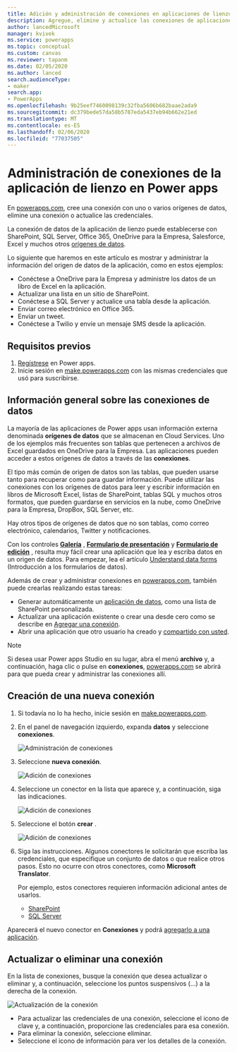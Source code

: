 ```yaml
---
title: Adición y administración de conexiones en aplicaciones de lienzo | Microsoft Docs
description: Agregue, elimine y actualice las conexiones de aplicaciones de lienzo con orígenes de datos tales como SharePoint, SQL Server y OneDrive para la Empresa.
author: lancedMicrosoft
manager: kvivek
ms.service: powerapps
ms.topic: conceptual
ms.custom: canvas
ms.reviewer: tapanm
ms.date: 02/05/2020
ms.author: lanced
search.audienceType:
- maker
search.app:
- PowerApps
ms.openlocfilehash: 9b25eef7460098139c32fba5606b682baae2ada9
ms.sourcegitcommit: dc379bede57da58b5787eda5437eb94b662e21ed
ms.translationtype: MT
ms.contentlocale: es-ES
ms.lasthandoff: 02/06/2020
ms.locfileid: "77037505"
---
```

# <a name="manage-canvas-app-connections-in-power-apps"></a>Administración de conexiones de la aplicación de lienzo en Power apps
En [powerapps.com](https://make.powerapps.com?utm_source=padocs&utm_medium=linkinadoc&utm_campaign=referralsfromdoc), cree una conexión con uno o varios orígenes de datos, elimine una conexión o actualice las credenciales.

La conexión de datos de la aplicación de lienzo puede establecerse con SharePoint, SQL Server, Office 365, OneDrive para la Empresa, Salesforce, Excel y muchos otros [orígenes de datos](connections-list.md).

Lo siguiente que haremos en este artículo es mostrar y administrar la información del origen de datos de la aplicación, como en estos ejemplos:

* Conéctese a OneDrive para la Empresa y administre los datos de un libro de Excel en la aplicación.
* Actualizar una lista en un sitio de SharePoint.
* Conéctese a SQL Server y actualice una tabla desde la aplicación.
* Enviar correo electrónico en Office 365.
* Enviar un tweet.
* Conéctese a Twilio y envíe un mensaje SMS desde la aplicación.

## <a name="prerequisites"></a>Requisitos previos
1. [Regístrese](../signup-for-powerapps.md) en Power apps.
2. Inicie sesión en [make.powerapps.com](https://make.powerapps.com?utm_source=padocs&utm_medium=linkinadoc&utm_campaign=referralsfromdoc) con las mismas credenciales que usó para suscribirse.

## <a name="background-on-data-connections"></a>Información general sobre las conexiones de datos
La mayoría de las aplicaciones de Power apps usan información externa denominada **orígenes de datos** que se almacenan en Cloud Services. Uno de los ejemplos más frecuentes son tablas que pertenecen a archivos de Excel guardados en OneDrive para la Empresa. Las aplicaciones pueden acceder a estos orígenes de datos a través de las **conexiones**.

El tipo más común de origen de datos son las tablas, que pueden usarse tanto para recuperar como para guardar información. Puede utilizar las conexiones con los orígenes de datos para leer y escribir información en libros de Microsoft Excel, listas de SharePoint, tablas SQL y muchos otros formatos, que pueden guardarse en servicios en la nube, como OneDrive para la Empresa, DropBox, SQL Server, etc.

Hay otros tipos de orígenes de datos que no son tablas, como correo electrónico, calendarios, Twitter y notificaciones.

Con los controles **[Galería](controls/control-gallery.md)** , **[Formulario de presentación](controls/control-form-detail.md)** y **[Formulario de edición](controls/control-form-detail.md)** , resulta muy fácil crear una aplicación que lea y escriba datos en un origen de datos. Para empezar, lea el artículo [Understand data forms](working-with-forms.md) (Introducción a los formularios de datos).

Además de crear y administrar conexiones en [powerapps.com](https://make.powerapps.com?utm_source=padocs&utm_medium=linkinadoc&utm_campaign=referralsfromdoc), también puede crearlas realizando estas tareas:

* Generar automáticamente un [aplicación de datos](app-from-sharepoint.md), como una lista de SharePoint personalizada.
* Actualizar una aplicación existente o crear una desde cero como se describe en [Agregar una conexión](add-data-connection.md).
* Abrir una aplicación que otro usuario ha creado y [compartido con usted](share-app.md).

> [!NOTE]
> Si desea usar Power apps Studio en su lugar, abra el menú **archivo** y, a continuación, haga clic o pulse en **conexiones**, [powerapps.com](https://make.powerapps.com?utm_source=padocs&utm_medium=linkinadoc&utm_campaign=referralsfromdoc) se abrirá para que pueda crear y administrar las conexiones allí.

## <a name="create-a-new-connection"></a>Creación de una nueva conexión
1. Si todavía no lo ha hecho, inicie sesión en [make.powerapps.com](https://make.powerapps.com?utm_source=padocs&utm_medium=linkinadoc&utm_campaign=referralsfromdoc).
2. En el panel de navegación izquierdo, expanda **datos** y seleccione **conexiones**.
   
    ![Administración de conexiones](./media/add-manage-connections/open-connections.png)
3. Seleccione **nueva conexión**.
   
    ![Adición de conexiones](./media/add-manage-connections/add-connection.png)
4. Seleccione un conector en la lista que aparece y, a continuación, siga las indicaciones.
   
   ![Adición de conexiones](./media/add-manage-connections/choose-connection.png)
5. Seleccione el botón **crear** .
   
   ![Adición de conexiones](./media/add-manage-connections/create-connection.png)
6. Siga las instrucciones. Algunos conectores le solicitarán que escriba las credenciales, que especifique un conjunto de datos o que realice otros pasos. Esto no ocurre con otros conectores, como **Microsoft Translator**.
   
   Por ejemplo, estos conectores requieren información adicional antes de usarlos.
   
   * [SharePoint](connections/connection-sharepoint-online.md)
   * [SQL Server](connections/connection-azure-sqldatabase.md)

Aparecerá el nuevo conector en **Conexiones** y podrá [agregarlo a una aplicación](add-data-connection.md).

## <a name="update-or-delete-a-connection"></a>Actualizar o eliminar una conexión
En la lista de conexiones, busque la conexión que desea actualizar o eliminar y, a continuación, seleccione los puntos suspensivos (...) a la derecha de la conexión.

![Actualización de la conexión](./media/add-manage-connections/auth-or-delete.png)

* Para actualizar las credenciales de una conexión, seleccione el icono de clave y, a continuación, proporcione las credenciales para esa conexión.
* Para eliminar la conexión, seleccione eliminar.
* Seleccione el icono de información para ver los detalles de la conexión.

